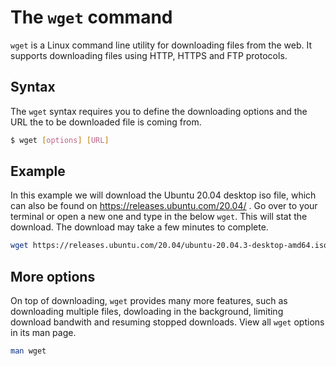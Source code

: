 # The `wget` command

`wget` is a Linux command line utility for downloading files from the web. It supports downloading files using HTTP, HTTPS and FTP protocols.


## Syntax

The `wget` syntax requires you to define the downloading options and the URL the to be downloaded file is coming from.
```bash
$ wget [options] [URL]
```


## Example

In this example we will download the Ubuntu 20.04 desktop iso file, which can also be found on https://releases.ubuntu.com/20.04/ . Go over to your terminal or open a new one and type in the below `wget`. This will stat the download. The download may take a few minutes to complete.

```bash
wget https://releases.ubuntu.com/20.04/ubuntu-20.04.3-desktop-amd64.iso
```



## More options

On top of downloading, `wget` provides many more features, such as downloading multiple files, dowloading in the background, limiting download bandwith and resuming stopped downloads. View all `wget` options in its man page.

```bash
man wget
```
